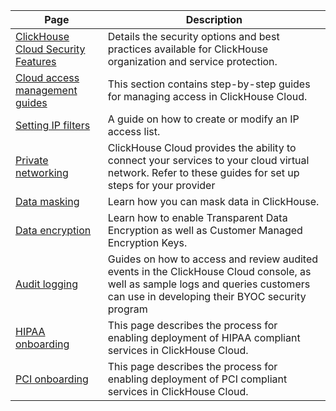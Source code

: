 | Page                                                                                                                               | Description                                                                                                                                                                       |
|------------------------------------------------------------------------------------------------------------------------------------|-----------------------------------------------------------------------------------------------------------------------------------------------------------------------------------|
| [ClickHouse Cloud Security Features](/cloud/security)                                                                              | Details the security options and best practices available for ClickHouse organization and service protection.                                                                     |
| [Cloud access management guides](/cloud/security/cloud_access_management)                                                          | This section contains step-by-step guides for managing access in ClickHouse Cloud.                                                                                                |
| [Setting IP filters](/cloud/security/setting-ip-filters)                                                                           | A guide on how to create or modify an IP access list.                                                                                                                             |
| [Private networking](/cloud/security/connectivity/private-networking)                                                              | ClickHouse Cloud provides the ability to connect your services to your cloud virtual network. Refer to these guides for set up steps for your provider                            |
| [Data masking](/cloud/guides/data-masking)                                                                                         | Learn how you can mask data in ClickHouse.                                                                                                                                        |
| [Data encryption](/cloud/security/cmek)                                                                                            | Learn how to enable Transparent Data Encryption as well as Customer Managed Encryption Keys.                                                                                      |
| [Audit logging](/cloud/security/audit_logging)                                                                                     | Guides on how to access and review audited events in the ClickHouse Cloud console, as well as sample logs and queries customers can use in developing their BYOC security program |
| [HIPAA onboarding](/cloud/security/compliance/hipaa-onboarding)                                                                    | This page describes the process for enabling deployment of HIPAA compliant services in ClickHouse Cloud.                                                                          |
| [PCI onboarding](/cloud/security/compliance/pci-onboarding)                                                                        | This page describes the process for enabling deployment of PCI compliant services in ClickHouse Cloud.                                                                            |
